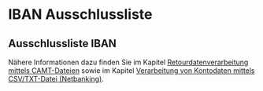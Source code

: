 # IBAN Ausschlussliste

## Ausschlussliste IBAN



Nähere Informationen dazu finden Sie im Kapitel [Retourdatenverarbeitung mittels CAMT-Dateien](../Erfassen/RetourdatenverarbeitungMittelsCAMT-Dateien.md#ausschlussliste-iban) sowie im Kapitel [Verarbeitung von Kontodaten mittels CSV/TXT-Datei (Netbanking)](../Erfassen/KontoauszugsverbuchungNetbanking.md#ausschlussliste-iban).



